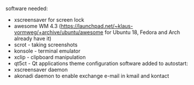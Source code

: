 software needed:
- xscreensaver for screen lock
- awesome WM 4.3 (https://launchpad.net/~klaus-vormweg/+archive/ubuntu/awesome for Ubuntu 18, Fedora and Arch already have it)
- scrot - taking screenshots
- konsole - terminal emulator
- xclip - clipboard manipulation
- qt5ct - Qt applications theme configuration
software added to autostart:
- xscreensaver daemon
- akonadi daemon to enable exchange e-mail in kmail and kontact
